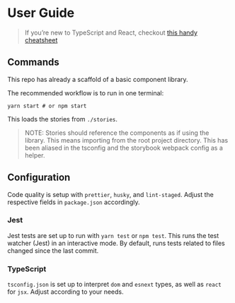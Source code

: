 # User Guide

> If you’re new to TypeScript and React, checkout [this handy cheatsheet](https://github.com/sw-yx/react-typescript-cheatsheet/)

## Commands

This repo has already a scaffold of a basic component library.

The recommended workflow is to run in one terminal:

```
yarn start # or npm start
```

This loads the stories from `./stories`.

> NOTE: Stories should reference the components as if using the library. This means importing from the root project directory. This has been aliased in the tsconfig and the storybook webpack config as a helper.

## Configuration

Code quality is setup with `prettier`, `husky`, and `lint-staged`. Adjust the respective fields in `package.json` accordingly.

### Jest

Jest tests are set up to run with `yarn test` or `npm test`. This runs the test watcher (Jest) in an interactive mode. By default, runs tests related to files changed since the last commit.

### TypeScript

`tsconfig.json` is set up to interpret `dom` and `esnext` types, as well as `react` for `jsx`. Adjust according to your needs.
